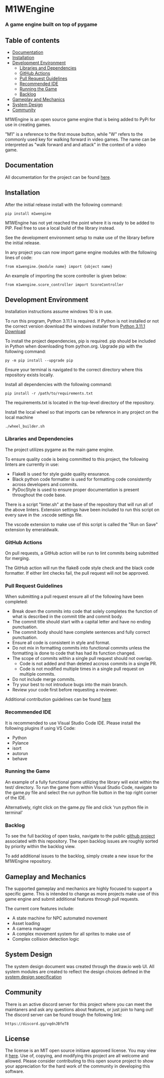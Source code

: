 # M1WEngine
### A game engine built on top of pygame

## Table of contents
- [Documentation](#documentation)
- [Installation](#installation)
- [Development Environment](#development-environment)
    - [Libraries and Dependencies](#libraries-and-dependencies)
    - [GitHub Actions](#github-actions)
    - [Pull Request Guidelines](#pull-request-guidelines)
    - [Recommended IDE](#recommended-ide)
    - [Running the Game](#running-the-game)
    - [Backlog](#backlog)
- [Gameplay and Mechanics](#gameplay-and-mechanics)
- [System Design](#system-design)
- [Community](#Community)

M1WEngine is an open source game engine that is being added to PyPi for use in creating games.

"M1" is a reference to the first mouse button, while "W" refers to the commonly used key for walking forward in video games. The name can be interpreted as "walk forward and and attack" in the context of a video game.

## Documentation
All documentation for the project can be found [here](./docs/).

## Installation

After the initial release install with the following command:

```
pip install m1wengine
```

M1WEngine has not yet reached the point where it is ready to be added to PIP.
Feel free to use a local build of the library instead.

See the development environment setup to make use of the library before the initial release.

In any project you can now import game engine modules with the following lines of code:
```
from m1wengine.{module name} import {object name}
```

An example of importing the score controller is given below:
```
from m1wengine.score_controller import ScoreController
```

## Development Environment
Installation instructions assume windows 10 is in use.

To run this program, Python 3.11.1 is required.
If Python is not installed or not the correct version download the windows installer from
[Python 3.11.1 Download](https://www.python.org/downloads/release/python-3111/)

To install the project dependencies, pip is required. pip should be included in Python when downloading from python.org.
Upgrade pip with the following command:
```
py -m pip install --upgrade pip
```
Ensure your terminal is navigated to the correct directory where this repository exists locally.

Install all dependencies with the following command:
```
pip install -r /path/to/requirements.txt
```
The requirements.txt is located in the top-level directory of the repository.

Install the local wheel so that imports can be reference in any project on the local machine
```
./wheel_builder.sh
```

### Libraries and Dependencies
The project utilizes pygame as the main game engine.

To ensure quality code is being committed to this project, the following linters are currently in use:
* Flake8 is used for style guide quality ensurance.
* Black python code formatter is used for formatting code consistently across developers and commits.
* PyDocStyle is used to ensure proper documentation is present throughout the code base.

There is a script "linter.sh" at the base of the repository that will run all of the above linters.
Extension settings have been included to run this script on every save in the .vscode settings file.

The vscode extension to make use of this script is called the "Run on Save" extension by emeraldwalk.

### GitHub Actions
On pull requests, a GitHub action will be run to lint commits being submitted for merging.

The GitHub action will run the flake8 code style check and the black code formatter. If either lint checks fail, the pull request will not be approved.

### Pull Request Guidelines
When submitting a pull request ensure all of the following have been completed:
* Break down the commits into code that solely completes the function of what is described in the commit title and commit body.
* The commit title should start with a capital letter and have no ending punctuation.
* The commit body should have complete sentences and fully correct punctuation.
* Ensure all code is consistent in style and format.
* Do not mix in formatting commits into functional commits unless the formatting is done to code that has had its function changed.
* The scope of commits within a single pull request should not overlap.
  * Code is not added and than deleted accross commits in a single PR.
  * Code is not modified multiple times in a single pull request on multiple commits.
* Do not include merge commits.
* Try your best to not introduce bugs into the main branch.
* Review your code first before requesting a reviewer.

Additional contribution guidelines can be found [here](https://github.com/m-one-w/M1WEngine/blob/main/CONTRIBUTING.md)

### Recommended IDE
It is recommended to use Visual Studio Code IDE. Please install the following plugins if using VS Code:
* Python
* Pylance
* isort
* autorun
* behave

### Running the Game
An example of a fully functional game utilizing the library will exist within the test/ directory.
To run the game from within Visual Studio Code, navigate to the game.py file and select the run python file button in the top right corner of the IDE.

Alternatively, right click on the game.py file and click 'run python file in terminal'

### Backlog
To see the full backlog of open tasks, navigate to the public [github project](https://github.com/orgs/m-one-w/projects/2) associated with this repository. The open backlog issues are roughly sorted by priority within the backlog view.

To add additional issues to the backlog, simply create a new issue for the M1WEngine repository.

## Gameplay and Mechanics
The supported gameplay and mechanics are highly focused to support a specific game. This is intended to change as more projects make use of this game engine and submit additional features through pull requests.

The current core features include:
* A state machine for NPC automated movement
* Asset loading
* A camera manager
* A complex movement system for all sprites to make use of
* Complex collision detection logic

## System Design
The system design document was created through the draw.io web UI.
All system modules are created to reflect the design choices defined in the [system design specification](./docs/M1WEngine_System_Design.png)

## Community
There is an active discord server for this project where you can meet the maintaners and ask any questions about features, or just join to hang out! The discord server can be found trough the following link:
```
https://discord.gg/vqdnJBfeT8
```

## License
The license is an MIT open source initiave approved license. You may view it [here](LICENSE.md). Use of, copying, and modifying this project are all welcome and allowed. Please consider contributing to this open source project to show your appreciation for the hard work of the community in developing this software.